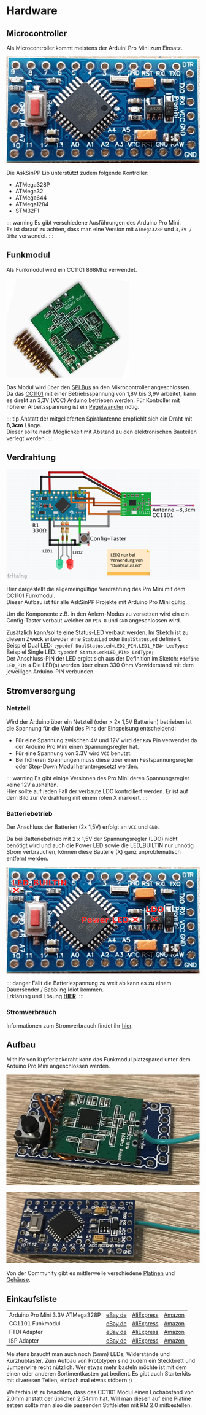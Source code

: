# Hardware

## Microcontroller

Als Microcontroller kommt meistens der Arduini Pro Mini zum Einsatz.

![Arduino Pro Mini](./images/arduino-pro-mini.jpg)

Die AskSinPP Lib unterstützt zudem folgende Kontroller: 
* ATMega328P
* ATMega32
* ATMega644
* ATMega1284
* STM32F1

::: warning
Es gibt verschiedene Ausführungen des Arduino Pro Mini.  
Es ist darauf zu achten, dass man eine Version mit `ATmega328P` und `3,3V / 8Mhz` verwendet.
:::

## Funkmodul

Als Funkmodul wird ein CC1101 868Mhz verwendet.  

![CC1101](./images/cc1101.jpg)

Das Modul wird über den [SPI Bus](https://de.wikipedia.org/wiki/Serial_Peripheral_Interface) 
an den Mikrocontroller angeschlossen.  
Da das [CC1101](http://www.ti.com/lit/ds/symlink/cc1101.pdf) 
mit einer Betriebsspannung von 1,8V bis 3,9V arbeitet, kann es direkt an 3,3V (VCC) Arduino betrieben werden. Für Kontroller
mit höherer Arbeitsspannung ist ein [Pegelwandler](https://de.wikipedia.org/wiki/Pegelumsetzer) nötig.

::: tip
Anstatt der mitgelieferten Spiralantenne empfiehlt sich ein Draht mit **8,3cm** Länge.  
Dieser sollte nach Möglichkeit mit Abstand zu den elektronischen Bauteilen verlegt werden.
:::

## Verdrahtung

![Allgemeingültige Verdrahtung Arduino Pro Mini und CC1101](./images/wiring_arduino_cc1101.png)

Hier dargestellt die allgemeingültige Verdrahtung des Pro Mini mit dem CC1101 Funkmodul.  
Dieser Aufbau ist für alle AskSinPP Projekte mit Arduino Pro Mini gültig.  

Um die Komponente z.B. in den Anlern-Modus zu versetzen wird ein ein Config-Taster verbaut 
welcher an `PIN 8` und `GND` angeschlossen wird.  

Zusätzlich kann/sollte eine Status-LED verbaut werden. 
Im Sketch ist zu diesem Zweck entweder eine `StatusLed` oder `DualStatusLed` definiert.  
Beispiel Dual LED: `typedef DualStatusLed<LED2_PIN,LED1_PIN> LedType;`  
Beispiel Single LED: `typedef StatusLed<LED_PIN> LedType;`  
Der Anschluss-PIN der LED ergibt sich aus der Definition im Sketch:
`#define LED_PIN 4`
Die LED(s) werden über einen 330 Ohm Vorwiderstand mit dem jeweiligen Arduino-PIN verbunden.

## Stromversorgung

### Netzteil

Wird der Arduino über ein Netzteil (oder > 2x 1,5V Batterien) betrieben ist die Spannung für die Wahl des Pins der Einspeisung entscheidend:

* Für eine Spannung zwischen 4V und 12V wird der `RAW` Pin verwendet da der Arduino Pro Mini 
  einen Spannungsregler hat.  
* Für eine Spannung von 3.3V wird `VCC` benutzt.
* Bei höheren Spannungen muss diese über einen Festspannungsregler oder Step-Down Modul heruntergesetzt werden.

::: warning
Es gibt einige Versionen des Pro Mini deren Spannungsregler keine 12V aushalten.  
Hier sollte auf jeden Fall der verbaute LDO kontrolliert werden. 
Er ist auf dem Bild zur Verdrahtung mit einem roten X markiert.
:::

### Batteriebetrieb

Der Anschluss der Batterien (2x 1,5V) erfolgt an `VCC` und `GND`.

Da bei Batteriebetrieb mit 2 x 1,5V der Spannungsregler (LDO) nicht benötigt wird und auch die Power LED sowie die LED_BUILTIN nur unnötig Strom verbrauchen, können diese Bauteile (X) ganz unproblematisch entfernt werden.

![Arduino Pro Mini Bauteilkennzeichung](./images/arduino-pro-mini-removed-parts.jpg)

::: danger
Fällt die Batteriespannung zu weit ab kann es zu einem Dauersender / Babbling Idiot kommen.  
Erklärung und Lösung **[HIER](/Grundlagen/FAQ/babbling_idiot.html)**.
:::

### Stromverbrauch

Informationen zum Stromverbrauch findet ihr [hier](https://github.com/TomMajor/AskSinPP_Examples/tree/master/Info/Ruhestrom).

## Aufbau

Mithilfe von Kupferlackdraht kann das Funkmodul platzspared unter dem Arduino Pro Mini angeschlossen werden.

![CC1101 mit Kupferlackdraht am Arduino Pro Mini](./images/arduino_cc1101_bottom.jpg)

![Arduino Pro Mini von oben](./images/arduino_cc1101_top.jpg)


Von der Community gibt es mittlerweile verschiedene [Platinen](/Platinen/) und [Gehäuse](/Gehaeuse/).


## Einkaufsliste

|  |  |  |  |
|--|--|--|--|
| Arduino Pro Mini 3.3V ATMega328P | [eBay de](https://www.ebay.de/itm/Pro-Mini-3-3V-8Mhz-Arduino-komp-Board-Stromsparend/253093645576) | [AliExpress](https://de.aliexpress.com/item/Free-Shipping-1pcs-pro-mini-atmega328-Pro-Mini-328-Mini-ATMEGA328-3-3V-8MHz-for-Arduino/32342672626.html) | [Amazon](https://www.amazon.de/Entwicklerboard-Mikrocontroller-Christians-Technik-Shop/dp/B018Y2JGDC) |
| CC1101 Funkmodul | [eBay de](https://www.ebay.de/itm/CC1101-868-MHz-Wireless-Funk-Modul-Transciever-FHEM-CUL-Arduino-Raspberry-Pi/253070164822) | [AliExpress](https://de.aliexpress.com/item/CC1101-868-mhz-Modul-FHEM-CUL-Transceiver-Wireless-F-r-Raspberry-Pi-Z07-Drop-schiff/32859345379.html) | [Amazon](https://www.amazon.de/ILS-CC1101-868MHz-Transceiver-Wake-Radio/dp/B0769D91H2) |
| FTDI Adapter | [eBay de](https://www.ebay.de/itm/FT232RL-3-3V-5-5V-FTDI-USB-to-TTL-Serial-Adapter-Module-Arduino-Mini-Port/) | [AliExpress](https://de.aliexpress.com/item/High-Quality-FT232RL-FT232-FTDI-USB-3-3V-5-5V-to-TTL-Serial-Adapter-Module-Mini/32826575637.html) | [Amazon](https://www.amazon.de/AZDelivery-Adapter-FT232RL-Serial-gratis/dp/B01N9RZK6I) |
| ISP Adapter | [eBay de](https://www.ebay.de/itm/USBASP-USBISP-AVR-51-Programmer-Adapter-mit-10-Pin-Kabel-ATMega-ATTiny-ATMEGA128/153318188378) | [AliExpress](https://de.aliexpress.com/item/1LOT-New-USBASP-USBISP-AVR-Programmer-USB-ISP-USB-ASP-ATMEGA8-ATMEGA128-Support-Win7-64/32724669918.html) | [Amazon](https://www.amazon.de/USBasp-Programmiergerät-inkl-Programmer-Arduino/dp/B01CPZ52MI/) | 

Meistens braucht man auch noch (5mm) LEDs, Widerstände und Kurzhubtaster. Zum Aufbau von Prototypen sind zudem ein Steckbrett und Jumperwire recht nützlich.
Wer etwas mehr basteln möchte ist mit dem einen oder anderen Sortimentkasten gut bedient. Es gibt auch Starterkits mit diveresen Teilen, einfach mal
etwas stöbern ;)

Weiterhin ist zu beachten, dass das CC1101 Modul einen Lochabstand von 2.0mm anstatt der üblichen 2.54mm hat. Will man diesen auf eine Platine setzen
sollte man also die passenden Stiftleisten mit RM 2.0 mitbestellen.
